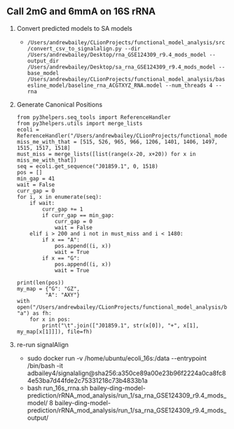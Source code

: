 ## Call 2mG and 6mmA on 16S rRNA

1. Convert predicted models to SA models
    * `/Users/andrewbailey/CLionProjects/functional_model_analysis/src/convert_csv_to_signalalign.py --dir /Users/andrewbailey/Desktop/rna_GSE124309_r9.4_mods_model --output_dir /Users/andrewbailey/Desktop/sa_rna_GSE124309_r9.4_mods_model --base_model /Users/andrewbailey/CLionProjects/functional_model_analysis/basesline_model/baseline_rna_ACGTXYZ_RNA.model --num_threads 4 --rna`
   
2. Generate Canonical Positions
   ```
   from py3helpers.seq_tools import ReferenceHandler
   from py3helpers.utils import merge_lists
   ecoli = ReferenceHandler("/Users/andrewbailey/CLionProjects/functional_model_analysis/basesline_model/temp/J01859.1.fa")
   miss_me_with_that = [515, 526, 965, 966, 1206, 1401, 1406, 1497, 1515, 1517, 1518]
   must_miss = merge_lists([list(range(x-20, x+20)) for x in miss_me_with_that])
   seq = ecoli.get_sequence("J01859.1", 0, 1518)
   pos = []
   min_gap = 41
   wait = False
   curr_gap = 0
   for i, x in enumerate(seq):
       if wait:
           curr_gap += 1
           if curr_gap == min_gap:
               curr_gap = 0
               wait = False
       elif i > 200 and i not in must_miss and i < 1480:
           if x == "A":
               pos.append((i, x))
               wait = True
           if x == "G":
               pos.append((i, x))
               wait = True
   
   print(len(pos))
   my_map = {"G": "GZ",
            "A": "AXY"}
   with open("/Users/andrewbailey/CLionProjects/functional_model_analysis/basesline_model/temp/16S_final.positions", "a") as fh:
       for x in pos:
           print("\t".join(["J01859.1", str(x[0]), "+", x[1], my_map[x[1]]]), file=fh)
   
   ```
   
3. re-run signalAlign
   * sudo docker run -v /home/ubuntu/ecoli_16s:/data --entrypoint /bin/bash -it adbailey4/signalalign@sha256:a350ce89a00e23b96f2224a0ca8fc84e53ba7d44fde2c75331218c73b4833b1a
   * bash run_16s_rrna.sh bailey-ding-model-prediction/rRNA_mod_analysis/run_1/sa_rna_GSE124309_r9.4_mods_model/ 8 bailey-ding-model-prediction/rRNA_mod_analysis/run_1/sa_rna_GSE124309_r9.4_mods_output/
